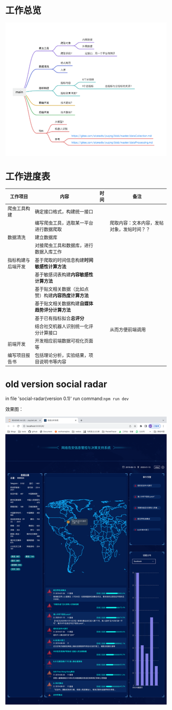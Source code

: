 # 工作总览

![img.png](src/img.png)

# 工作进度表


| 工作项目           | 内容                                                 | 时间 | 备注                                       |
| ------------------ | ---------------------------------------------------- | ---- | ------------------------------------------ |
| 爬虫工具构建       | 确定接口格式，构建统一接口                           |      |                                            |
|                    | 编写爬虫工具，选取某一平台进行数据爬取               |      | 爬取内容：文本内容，发帖对象，发帖时间？？ |
| 数据清洗           | 建立数据库                                           |      |                                            |
|                    | 对接爬虫工具和数据库，进行数据入库工作               |      |                                            |
| 指标构建与后端开发 | 基于爬取的时间信息构建**时间敏感性计算方法**         |      |                                            |
|                    | 基于敏感词表构建**内容敏感性计算方法**               |      |                                            |
|                    | 基于贴文相关数据（比如点赞）构建**内容热度计算方法** |      |                                            |
|                    | 基于贴文相关数据构建**自媒体趋势评分计算方法**       |      |                                            |
|                    | 基于已有指标拟合**总评分**                           |      |                                            |
|                    | 结合社交机器人识别统一化评分计算接口                 |      | 从而方便前端调用                           |
| 前端开发           | 开发相应前端数据可视化页面等                         |      |                                            |
| 编写项目报告书     | 包括理论分析，实验结果，项目说明书等内容             |      |                                            |

# old version social radar

in file 'social-radar(version 0.1)' run command:``npm run dev``

效果图：

![img.png](src/img1.png)
